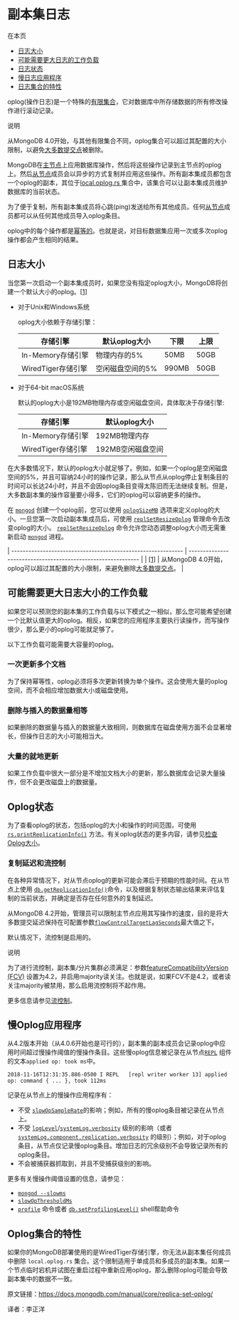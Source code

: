 # 副本集日志

在本页

- [日志大小](https://docs.mongodb.com/manual/core/replica-set-oplog/#oplog-size) 
- [可能需要更大日志的工作负载](https://docs.mongodb.com/manual/core/replica-set-oplog/#workloads-that-might-require-a-larger-oplog-size)
- [日志状态](https://docs.mongodb.com/manual/core/replica-set-oplog/#oplog-status)
- [慢日志应用程序](https://docs.mongodb.com/manual/core/replica-set-oplog/#slow-oplog-application)
- [日志集合的特性](https://docs.mongodb.com/manual/core/replica-set-oplog/#oplog-collection-behavior)


oplog(操作日志)是一个特殊的[有限集合](https://docs.mongodb.com/manual/reference/glossary/#term-capped-collection)，它对数据库中所存储数据的所有修改操作进行滚动记录。

说明

从MongoDB 4.0开始，与其他有限集合不同，oplog集合可以超过其配置的大小限制，以避免[大多数提交点](https://docs.mongodb.com/manual/reference/command/replSetGetStatus/#replSetGetStatus.optimes.lastCommittedOpTime)被删除。

MongoDB在[主节点](https://docs.mongodb.com/manual/reference/glossary/#term-primary)上应用数据库操作，然后将这些操作记录到主节点的oplog上。然后[从节点](https://docs.mongodb.com/manual/reference/glossary/#term-secondary)成员会以异步的方式复制并应用这些操作。所有副本集成员都包含一个oplog的副本，其位于[local.oplog.rs ](https://docs.mongodb.com/manual/reference/local-database/#local.oplog.rs)集合中，该集合可以让副本集成员维护数据库的当前状态。

为了便于复制，所有副本集成员将心跳(ping)发送给所有其他成员。任何[从节点](https://docs.mongodb.com/manual/reference/glossary/#term-secondary)成员都可以从任何其他成员导入oplog条目。

oplog中的每个操作都是[幂等的](https://docs.mongodb.com/manual/reference/glossary/#term-idempotent)。也就是说，对目标数据集应用一次或多次oplog操作都会产生相同的结果。


## 日志大小


当您第一次启动一个副本集成员时，如果您没有指定oplog大小，MongoDB将创建一个默认大小的oplog。[[1\]](https://docs.mongodb.com/manual/core/replica-set-oplog/#oplog)


- 对于Unix和Windows系统

  oplog大小依赖于存储引擎：

  | 存储引擎           | 默认oplog大小    | 下限  | 上限 |
  | ------------------ | ---------------- | ----- | ---- |
  | In-Memory存储引擎  | 物理内存的5%     | 50MB  | 50GB |
  | WiredTiger存储引擎 | 空闲磁盘空间的5% | 990MB | 50GB |

- 对于64-bit macOS系统

  默认的oplog大小是192MB物理内存或空闲磁盘空间，具体取决于存储引擎:

  | 存储引擎           | 默认oplog大小     |
  | ------------------ | ----------------- |
  | In-Memory存储引擎  | 192MB物理内存     |
  | WiredTiger存储引擎 | 192MB空闲磁盘空间 |


在大多数情况下，默认的oplog大小就足够了。例如，如果一个oplog是空闲磁盘空间的5%，并且可容纳24小时的操作记录，那么从节点从oplog停止复制条目的时间可以长达24小时，并且不会因oplog条目变得太陈旧而无法继续复制。但是，大多数副本集的操作容量要小得多，它们的oplog可以容纳更多的操作。

在 [`mongod`](https://docs.mongodb.com/manual/reference/program/mongod/#bin.mongod) 创建一个oplog前，您可以使用 [`oplogSizeMB`](https://docs.mongodb.com/manual/reference/configuration-options/#replication.oplogSizeMB) 选项来定义oplog的大小。一旦您第一次启动副本集成员后，可使用 [`replSetResizeOplog`](https://docs.mongodb.com/manual/reference/command/replSetResizeOplog/#dbcmd.replSetResizeOplog) 管理命令去改变oplog的大小。 [`replSetResizeOplog`](https://docs.mongodb.com/manual/reference/command/replSetResizeOplog/#dbcmd.replSetResizeOplog) 命令允许您动态调整oplog大小而无需重新启动 [`mongod`](https://docs.mongodb.com/manual/reference/program/mongod/#bin.mongod) 进程。

| ------------------------------------------------------------ | ------------------------------------------------------------ |
| [[1\]](https://docs.mongodb.com/manual/core/replica-set-oplog/#id2) | 从MongoDB 4.0开始，oplog可以超过其配置的大小限制，来避免删除[大多数提交点](https://docs.mongodb.com/manual/reference/command/replSetGetStatus/#replSetGetStatus.optimes.lastCommittedOpTime)。 |


## 可能需要更大日志大小的工作负载


如果您可以预测您的副本集的工作负载与以下模式之一相似，那么您可能希望创建一个比默认值更大的oplog。相反，如果您的应用程序主要执行读操作，而写操作很少，那么更小的oplog可能就足够了。

以下工作负载可能需要大容量的oplog。


### 一次更新多个文档

为了保持幂等性，oplog必须将多次更新转换为单个操作。这会使用大量的oplog空间，而不会相应增加数据大小或磁盘使用。


### 删除与插入的数据量相等

如果删除的数据量与插入的数据量大致相同，则数据库在磁盘使用方面不会显著增长，但操作日志的大小可能相当大。


### 大量的就地更新


如果工作负载中很大一部分是不增加文档大小的更新，那么数据库会记录大量操作，但不会更改磁盘上的数据量。


## Oplog状态


为了查看oplog的状态，包括oplog的大小和操作的时间范围，可使用[`rs.printReplicationInfo()`](https://docs.mongodb.com/manual/reference/method/rs.printReplicationInfo/#rs.printReplicationInfo) 方法。有关oplog状态的更多内容，请参见[检查Oplog大小](https://docs.mongodb.com/manual/tutorial/troubleshoot-replica-sets/#replica-set-troubleshooting-check-oplog-size)。


### 复制延迟和流控制


在各种异常情况下，对从节点oplog的更新可能会滞后于预期的性能时间。在从节点上使用 [`db.getReplicationInfo()`](https://docs.mongodb.com/manual/reference/method/db.getReplicationInfo/#db.getReplicationInfo)命令，以及根据复制状态输出结果来评估复制的当前状态，并确定是否存在任何意外的复制延迟。


从MongoDB 4.2开始，管理员可以限制主节点应用其写操作的速度，目的是将大多数提交延迟保持在可配置参数[`flowControlTargetLagSeconds`](https://docs.mongodb.com/manual/reference/parameters/#param.flowControlTargetLagSeconds)最大值之下。

默认情况下，流控制是启用的。

说明

为了进行流控制，副本集/分片集群必须满足：参数[featureCompatibilityVersion (FCV)](https://docs.mongodb.com/manual/reference/command/setFeatureCompatibilityVersion/#view-fcv) 设置为4.2，并启用majority读关注。也就是说，如果FCV不是4.2，或者读关注majority被禁用，那么启用流控制将不起作用。

更多信息请参见[流控制](https://docs.mongodb.com/manual/tutorial/troubleshoot-replica-sets/#flow-control)。


## 慢Oplog应用程序


从4.2版本开始（从4.0.6开始也是可行的），副本集的副本成员会记录oplog中应用时间超过慢操作阈值的慢操作条目。这些慢oplog信息被记录在从节点[`REPL`](https://docs.mongodb.com/manual/reference/log-messages/#REPL) 组件的文本`applied op: took ms`中。

```
2018-11-16T12:31:35.886-0500 I REPL   [repl writer worker 13] applied op: command { ... }, took 112ms
```

记录在从节点上的慢操作应用程序有：

- 不受 [`slowOpSampleRate`](https://docs.mongodb.com/manual/reference/configuration-options/#operationProfiling.slowOpSampleRate)的影响；例如，所有的慢oplog条目被记录在从节点上。
- 不受 [`logLevel`](https://docs.mongodb.com/manual/reference/parameters/#param.logLevel)/[`systemLog.verbosity`](https://docs.mongodb.com/manual/reference/configuration-options/#systemLog.verbosity) 级别的影响（或者[`systemLog.component.replication.verbosity`](https://docs.mongodb.com/manual/reference/configuration-options/#systemLog.component.replication.verbosity) 的级别）；例如，对于oplog条目，从节点仅记录慢oplog条目。增加日志的冗余级别不会导致记录所有的oplog条目。
- 不会被捕获器抓取到，并且不受捕获级别的影响。

更多有关慢操作阈值设置的信息，请参见：

- [`mongod --slowms`](https://docs.mongodb.com/manual/reference/program/mongod/#cmdoption-mongod-slowms)
- [`slowOpThresholdMs`](https://docs.mongodb.com/manual/reference/configuration-options/#operationProfiling.slowOpThresholdMs)
-  [`profile`](https://docs.mongodb.com/manual/reference/command/profile/#dbcmd.profile) 命令或者 [`db.setProfilingLevel()`](https://docs.mongodb.com/manual/reference/method/db.setProfilingLevel/#db.setProfilingLevel) shell帮助命令


## Oplog集合的特性

如果你的MongoDB部署使用的是WiredTiger存储引擎，你无法从副本集任何成员中删除 `local.oplog.rs` 集合。这个限制适用于单成员和多成员的副本集。如果一个节点临时宕机并试图在重启过程中重新应用oplog，那么删除oplog可能会导致副本集中的数据不一致。


原文链接：https://docs.mongodb.com/manual/core/replica-set-oplog/

译者：李正洋
